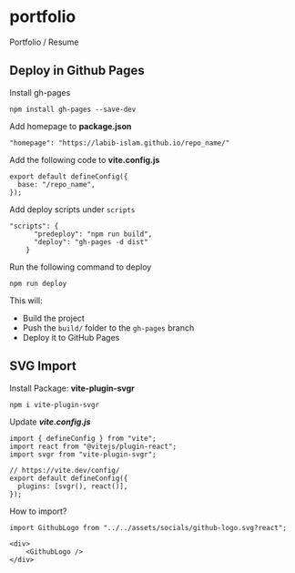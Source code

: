# portfolio
Portfolio / Resume

## Deploy in Github Pages
Install gh-pages

    npm install gh-pages --save-dev
Add homepage to **package.json**

    "homepage": "https://labib-islam.github.io/repo_name/"
Add the following code to **vite.config.js**

    export default defineConfig({
      base: "/repo_name",
    });
Add deploy scripts under `scripts`

    "scripts": {
          "predeploy": "npm run build",
          "deploy": "gh-pages -d dist"
        }
Run the following command to deploy
    
    npm run deploy
This will:
-   Build the project
-   Push the `build/` folder to the `gh-pages` branch
-   Deploy it to GitHub Pages
## SVG Import
Install Package: **vite-plugin-svgr**

    npm i vite-plugin-svgr
Update ***vite.config.js***

    import { defineConfig } from "vite";
    import react from "@vitejs/plugin-react";
    import svgr from "vite-plugin-svgr";
    
    // https://vite.dev/config/
    export default defineConfig({
      plugins: [svgr(), react()],
    });
How to import?

    import GithubLogo from "../../assets/socials/github-logo.svg?react";
    
    <div>
        <GithubLogo />
    </div>
